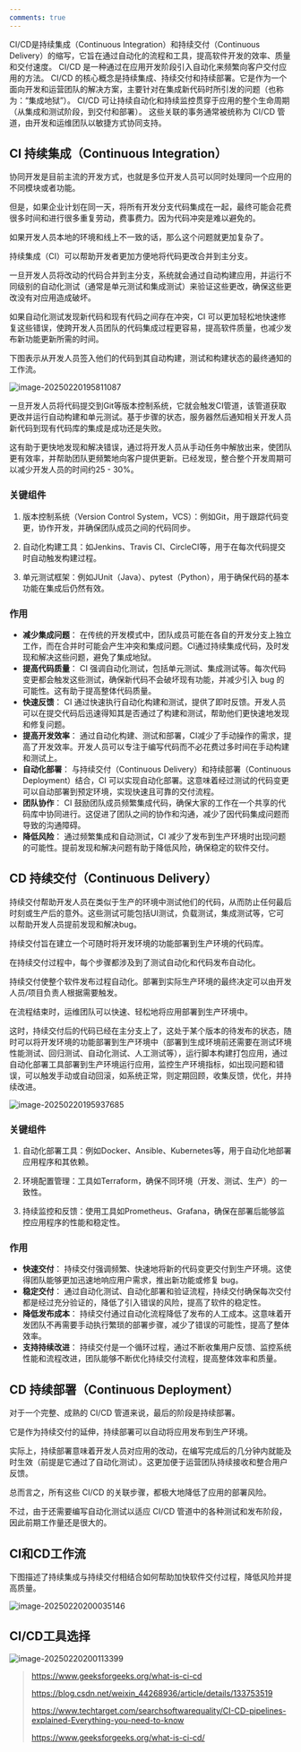 ```yaml
---
comments: true
---
```


CI/CD是持续集成（Continuous Integration）和持续交付（Continuous Delivery）的缩写，它旨在通过自动化的流程和工具，提高软件开发的效率、质量和交付速度。
CI/CD 是一种通过在应用开发阶段引入自动化来频繁向客户交付应用的方法。
CI/CD 的核心概念是持续集成、持续交付和持续部署。它是作为一个面向开发和运营团队的解决方案，主要针对在集成新代码时所引发的问题（也称为：“集成地狱”）。
CI/CD 可让持续自动化和持续监控贯穿于应用的整个生命周期（从集成和测试阶段，到交付和部署）。
这些关联的事务通常被统称为 CI/CD 管道，由开发和运维团队以敏捷方式协同支持。

## CI 持续集成（Continuous Integration）

协同开发是目前主流的开发方式，也就是多位开发人员可以同时处理同一个应用的不同模块或者功能。

但是，如果企业计划在同一天，将所有开发分支代码集成在一起，最终可能会花费很多时间和进行很多重复劳动，费事费力。因为代码冲突是难以避免的。

如果开发人员本地的环境和线上不一致的话，那么这个问题就更加复杂了。

持续集成（CI）可以帮助开发者更加方便地将代码更改合并到主分支。

一旦开发人员将改动的代码合并到主分支，系统就会通过自动构建应用，并运行不同级别的自动化测试（通常是单元测试和集成测试）来验证这些更改，确保这些更改没有对应用造成破坏。

如果自动化测试发现新代码和现有代码之间存在冲突，CI 可以更加轻松地快速修复这些错误，使跨开发人员团队的代码集成过程更容易，提高软件质量，也减少发布新功能更新所需的时间。

下图表示从开发人员签入他们的代码到其自动构建，测试和构建状态的最终通知的工作流。

![image-20250220195811087](https://cdn.jsdelivr.net/gh/SDNURoboticsAILab/ImageBed@master/img/resources/git/image-20250220195811087.png)

一旦开发人员将代码提交到Git等版本控制系统，它就会触发CI管道，该管道获取更改并运行自动构建和单元测试。基于步骤的状态，服务器然后通知相关开发人员新代码到现有代码库的集成是成功还是失败。

这有助于更快地发现和解决错误，通过将开发人员从手动任务中解放出来，使团队更有效率，并帮助团队更频繁地向客户提供更新。已经发现，整合整个开发周期可以减少开发人员的时间约25 - 30%。

### 关键组件

1. 版本控制系统（Version Control System，VCS）：例如Git，用于跟踪代码变更，协作开发，并确保团队成员之间的代码同步。

2. 自动化构建工具：如Jenkins、Travis CI、CircleCI等，用于在每次代码提交时自动触发构建过程。

3. 单元测试框架：例如JUnit（Java）、pytest（Python），用于确保代码的基本功能在集成后仍然有效。

### 作用

- **减少集成问题**： 在传统的开发模式中，团队成员可能在各自的开发分支上独立工作，而在合并时可能会产生冲突和集成问题。CI通过持续集成代码，及时发现和解决这些问题，避免了集成地狱。
- **提高代码质量**： CI 强调自动化测试，包括单元测试、集成测试等。每次代码变更都会触发这些测试，确保新代码不会破坏现有功能，并减少引入 bug 的可能性。这有助于提高整体代码质量。
- **快速反馈**： CI 通过快速执行自动化构建和测试，提供了即时反馈。开发人员可以在提交代码后迅速得知其是否通过了构建和测试，帮助他们更快速地发现和修复问题。
- **提高开发效率**： 通过自动化构建、测试和部署，CI减少了手动操作的需求，提高了开发效率。开发人员可以专注于编写代码而不必花费过多时间在手动构建和测试上。
- **自动化部署**： 与持续交付（Continuous Delivery）和持续部署（Continuous Deployment）结合，CI 可以实现自动化部署。这意味着经过测试的代码变更可以自动部署到预定环境，实现快速且可靠的交付流程。
- **团队协作**： CI 鼓励团队成员频繁集成代码，确保大家的工作在一个共享的代码库中协同进行。这促进了团队之间的协作和沟通，减少了因代码集成问题而导致的沟通障碍。
- **降低风险**： 通过频繁集成和自动测试，CI 减少了发布到生产环境时出现问题的可能性。提前发现和解决问题有助于降低风险，确保稳定的软件交付。

## CD 持续交付（Continuous Delivery）

持续交付帮助开发人员在类似于生产的环境中测试他们的代码，从而防止任何最后时刻或生产后的意外。这些测试可能包括UI测试，负载测试，集成测试等，它可以帮助开发人员提前发现和解决bug。

持续交付旨在建立一个可随时将开发环境的功能部署到生产环境的代码库。

在持续交付过程中，每个步骤都涉及到了测试自动化和代码发布自动化。

持续交付使整个软件发布过程自动化。部署到实际生产环境的最终决定可以由开发人员/项目负责人根据需要触发。

在流程结束时，运维团队可以快速、轻松地将应用部署到生产环境中。

这时，持续交付后的代码已经在主分支上了，这处于某个版本的待发布的状态，随时可以将开发环境的功能部署到生产环境中（部署到生成环境前还需要在测试环境性能测试、回归测试、自动化测试、人工测试等），运行脚本构建打包应用，通过自动化部署工具部署到生产环境运行应用，监控生产环境指标，如出现问题和错误，可以触发手动或自动回滚，如系统正常，则定期回顾，收集反馈，优化，并持续改进。

![image-20250220195937685](https://cdn.jsdelivr.net/gh/SDNURoboticsAILab/ImageBed@master/img/resources/git/image-20250220195937685.png)

### 关键组件

1. 自动化部署工具：例如Docker、Ansible、Kubernetes等，用于自动化地部署应用程序和其依赖。

2. 环境配置管理：工具如Terraform，确保不同环境（开发、测试、生产）的一致性。

3. 持续监控和反馈：使用工具如Prometheus、Grafana，确保在部署后能够监控应用程序的性能和稳定性。

### 作用

- **快速交付**： 持续交付强调频繁、快速地将新的代码变更交付到生产环境。这使得团队能够更加迅速地响应用户需求，推出新功能或修复 bug。
- **稳定交付**： 通过自动化测试、自动化部署和验证流程，持续交付确保每次交付都是经过充分验证的，降低了引入错误的风险，提高了软件的稳定性。
- **降低发布成本**： 持续交付通过自动化流程降低了发布的人工成本。这意味着开发团队不再需要手动执行繁琐的部署步骤，减少了错误的可能性，提高了整体效率。
- **支持持续改进**： 持续交付是一个循环过程，通过不断收集用户反馈、监控系统性能和流程改进，团队能够不断优化持续交付流程，提高整体效率和质量。

## CD 持续部署（Continuous Deployment）

对于一个完整、成熟的 CI/CD 管道来说，最后的阶段是持续部署。

它是作为持续交付的延伸，持续部署可以自动将应用发布到生产环境。

实际上，持续部署意味着开发人员对应用的改动，在编写完成后的几分钟内就能及时生效（前提是它通过了自动化测试）。这更加便于运营团队持续接收和整合用户反馈。

总而言之，所有这些 CI/CD 的关联步骤，都极大地降低了应用的部署风险。

不过，由于还需要编写自动化测试以适应 CI/CD 管道中的各种测试和发布阶段，因此前期工作量还是很大的。

## CI和CD工作流

下图描述了持续集成与持续交付相结合如何帮助加快软件交付过程，降低风险并提高质量。

![image-20250220200035146](https://cdn.jsdelivr.net/gh/SDNURoboticsAILab/ImageBed@master/img/resources/git/image-20250220200035146.png)

## CI/CD工具选择

![image-20250220200113399](https://cdn.jsdelivr.net/gh/SDNURoboticsAILab/ImageBed@master/img/resources/git/image-20250220200113399.png)

> https://www.geeksforgeeks.org/what-is-ci-cd
>
> https://blog.csdn.net/weixin_44268936/article/details/133753519
>
> https://www.techtarget.com/searchsoftwarequality/CI-CD-pipelines-explained-Everything-you-need-to-know
>
> https://www.geeksforgeeks.org/what-is-ci-cd/
